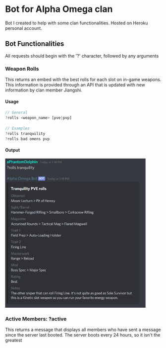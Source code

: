# Bot for Alpha Omega clan

Bot I created to help with some clan functionalities. Hosted on Heroku personal account.

## Bot Functionalities

All requests should begin with the '?' character, followed by any arguments

### Weapon Rolls

This returns an embed with the best rolls for each slot on in-game weapons. This information is provided through an API that is updated with new information by clan member Jiangshi.

#### Usage

```javascript
// General
?rolls <weapon_name> [pve|pvp]

// Examples
?rolls tranquility
?rolls bad omens pvp
```

#### Output

<img src="images/rolls_output.PNG" alt="Output for tranquility" height="480"/>



### Active Members: ?active

This returns a message that displays all members who have sent a message since the server last booted. The server boots every 24 hours, so it isn't the greatest



